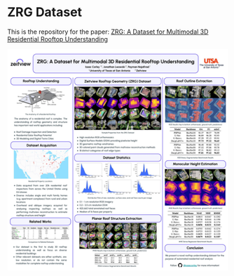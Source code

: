 # ZRG Dataset
This is the repository for the paper: [ZRG: A Dataset for Multimodal 3D Residential Rooftop Understanding](https://arxiv.org/abs/2304.13219)

![poster](assets/poster.jpg)
